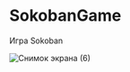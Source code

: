 # SokobanGame
Игра Sokoban

![Снимок экрана (6)](https://user-images.githubusercontent.com/80588586/126605869-332dd0e6-e65e-457a-a3cf-0b704fbae352.png)
